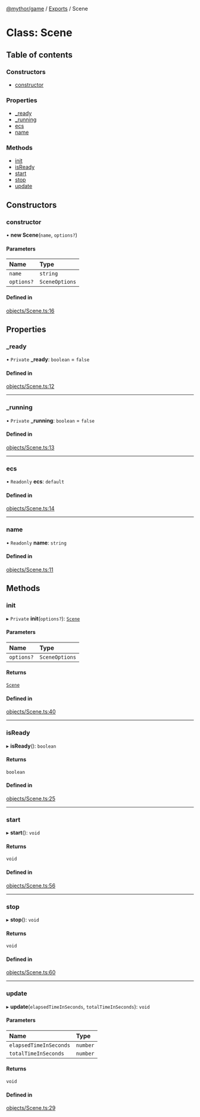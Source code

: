 [@mythor/game](../README.md) / [Exports](../modules.md) / Scene

# Class: Scene

## Table of contents

### Constructors

- [constructor](Scene.md#constructor)

### Properties

- [\_ready](Scene.md#_ready)
- [\_running](Scene.md#_running)
- [ecs](Scene.md#ecs)
- [name](Scene.md#name)

### Methods

- [init](Scene.md#init)
- [isReady](Scene.md#isready)
- [start](Scene.md#start)
- [stop](Scene.md#stop)
- [update](Scene.md#update)

## Constructors

### constructor

• **new Scene**(`name`, `options?`)

#### Parameters

| Name | Type |
| :------ | :------ |
| `name` | `string` |
| `options?` | `SceneOptions` |

#### Defined in

[objects/Scene.ts:16](https://github.com/desaintvincent/mythor/blob/d8ac596/packages/game/src/objects/Scene.ts#L16)

## Properties

### \_ready

• `Private` **\_ready**: `boolean` = `false`

#### Defined in

[objects/Scene.ts:12](https://github.com/desaintvincent/mythor/blob/d8ac596/packages/game/src/objects/Scene.ts#L12)

___

### \_running

• `Private` **\_running**: `boolean` = `false`

#### Defined in

[objects/Scene.ts:13](https://github.com/desaintvincent/mythor/blob/d8ac596/packages/game/src/objects/Scene.ts#L13)

___

### ecs

• `Readonly` **ecs**: `default`

#### Defined in

[objects/Scene.ts:14](https://github.com/desaintvincent/mythor/blob/d8ac596/packages/game/src/objects/Scene.ts#L14)

___

### name

• `Readonly` **name**: `string`

#### Defined in

[objects/Scene.ts:11](https://github.com/desaintvincent/mythor/blob/d8ac596/packages/game/src/objects/Scene.ts#L11)

## Methods

### init

▸ `Private` **init**(`options?`): [`Scene`](Scene.md)

#### Parameters

| Name | Type |
| :------ | :------ |
| `options?` | `SceneOptions` |

#### Returns

[`Scene`](Scene.md)

#### Defined in

[objects/Scene.ts:40](https://github.com/desaintvincent/mythor/blob/d8ac596/packages/game/src/objects/Scene.ts#L40)

___

### isReady

▸ **isReady**(): `boolean`

#### Returns

`boolean`

#### Defined in

[objects/Scene.ts:25](https://github.com/desaintvincent/mythor/blob/d8ac596/packages/game/src/objects/Scene.ts#L25)

___

### start

▸ **start**(): `void`

#### Returns

`void`

#### Defined in

[objects/Scene.ts:56](https://github.com/desaintvincent/mythor/blob/d8ac596/packages/game/src/objects/Scene.ts#L56)

___

### stop

▸ **stop**(): `void`

#### Returns

`void`

#### Defined in

[objects/Scene.ts:60](https://github.com/desaintvincent/mythor/blob/d8ac596/packages/game/src/objects/Scene.ts#L60)

___

### update

▸ **update**(`elapsedTimeInSeconds`, `totalTimeInSeconds`): `void`

#### Parameters

| Name | Type |
| :------ | :------ |
| `elapsedTimeInSeconds` | `number` |
| `totalTimeInSeconds` | `number` |

#### Returns

`void`

#### Defined in

[objects/Scene.ts:29](https://github.com/desaintvincent/mythor/blob/d8ac596/packages/game/src/objects/Scene.ts#L29)
